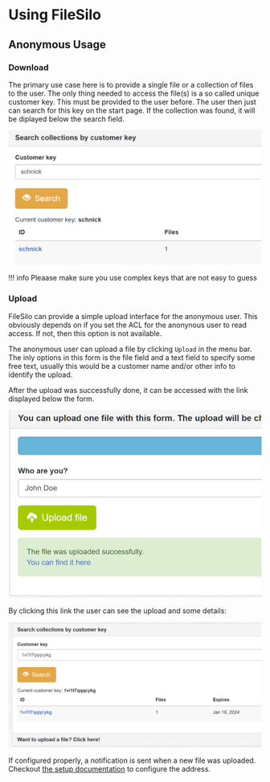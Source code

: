 # Using FileSilo

## Anonymous Usage

### Download

The primary use case here is to provide a single file or a collection of files to the user. The only thing needed to access the file(s) is a so called unique customer key. This must be provided to the user before. The user then just can search for this key on the start page. If the collection was found, it will be diplayed below the search field.

![](images/search.png)

!!! info
    Pleaase make sure you use complex keys that are not easy to guess

### Upload

FileSilo can provide a simple upload interface for the anonymous user. This obviously depends on if you set the ACL for the anonynous user to read access. If not, then this option is not available.

The anonymous user can upload a file by clicking `Upload` in the menu bar. The inly options in this form is the file field and a text field to specify some free text, usually this would be a customer name and/or other info to identify the upload.

After the upload was successfully done, it can be accessed with the link displayed below the form.

![](images/upload.png)

By clicking this link the user can see the upload and some details:

![](images/upload2.png)

If configured properly, a notification is sent when a new file was uploaded. Checkout [the setup documentation](setup.md#settings) to configure the address.